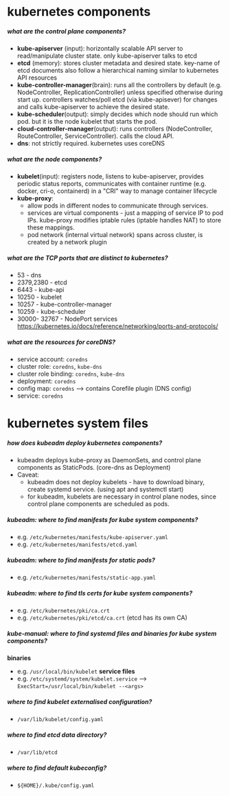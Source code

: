 ```table-of-contents
```
# kubernetes components
##### what are the control plane components?
- **kube-apiserver** (input): horizontally scalable API server to read/manipulate cluster state. only kube-apiserver talks to etcd
- **etcd** (memory): stores cluster metadata and desired state. key-name of etcd documents also follow a hierarchical naming similar to kubernetes API resources
- **kube-controller-manager**(brain): runs all the controllers by default (e.g. NodeController, ReplicationController) unless specified otherwise during start up. controllers watches/poll etcd (via kube-apisever) for changes and calls kube-apiserver to achieve the desired state.
- **kube-scheduler**(output): simply decides which node should run which pod. but it is the node kubelet that starts the pod.
- **cloud-controller-manager**(output): runs controllers (NodeController, RouteController, ServiceController). calls the cloud API.
- **dns**: not strictly required. kubernetes uses coreDNS

##### what are the node components?
- **kubelet**(input): registers node, listens to kube-apiserver, provides periodic status reports, communicates with container runtime (e.g. docker, cri-o, containerd) in a "CRI" way to manage container lifecycle
- **kube-proxy**: 
	- allow pods in different nodes to communicate through services. 
	- services are virtual components - just a mapping of service IP to pod IPs. kube-proxy modifies iptable rules (iptable handles NAT) to store these mappings.
	- pod network (internal virtual network) spans across cluster, is created by a network plugin

##### what are the TCP ports that are distinct to kubernetes?
- 53 - dns
- 2379,2380 - etcd
- 6443 - kube-api
- 10250 - kubelet
- 10257 - kube-controller-manager
- 10259 - kube-scheduler
- 30000- 32767 - NodePort services
https://kubernetes.io/docs/reference/networking/ports-and-protocols/

##### what are the resources for coreDNS?
- service account: `coredns`
- cluster role: `coredns`, `kube-dns`
- cluster role binding: `coredns`, `kube-dns`
- deployment: `coredns`
- config map: `coredns` --> contains Corefile plugin (DNS config)
- service: `coredns`

# kubernetes system files

##### how does kubeadm deploy kubernetes components?
- kubeadm deploys kube-proxy as DaemonSets, and control plane components as StaticPods. (core-dns as Deployment)
- Caveat: 
	- kubeadm does not deploy kubelets - have to download binary, create systemd service. (using apt and systemctl start)
	- for kubeadm, kubelets are necessary in control plane nodes, since control plane components are scheduled as pods.

##### kubeadm: where to find manifests for kube system components?
- e.g. `/etc/kubernetes/manifests/kube-apiserver.yaml`
- e.g. `/etc/kubernetes/manifests/etcd.yaml`
##### kubeadm: where to find manifests for static pods?
- e.g. `/etc/kubernetes/manifests/static-app.yaml`
##### kubeadm: where to find tls certs for kube system components?
- e.g. `/etc/kubernetes/pki/ca.crt`
- e.g. `/etc/kubernetes/pki/etcd/ca.crt` (etcd has its own CA)

##### kube-manual: where to find systemd files and binaries for kube system components?
**binaries**
- e.g. `/usr/local/bin/kubelet`
**service files**
- e.g. `/etc/systemd/system/kubelet.service` --> `ExecStart=/usr/local/bin/kubelet --<args>`
##### where to find kubelet externalised configuration?
- `/var/lib/kubelet/config.yaml`
##### where to find etcd data directory?
- `/var/lib/etcd`

##### where to find default kubeconfig?
- `${HOME}/.kube/config.yaml`